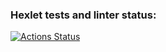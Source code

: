 ### Hexlet tests and linter status:
[![Actions Status](https://github.com/NotebookFlame/java-project-61/actions/workflows/hexlet-check.yml/badge.svg)](https://github.com/NotebookFlame/java-project-61/actions)